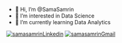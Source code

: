 - 👋 Hi, I’m @SamaSamrin
- 👀 I’m interested in Data Science
- 🌱 I’m currently learning Data Analytics

<a href="https://www.linkedin.com/in/samasamrin/" target="blank"><img src="https://img.shields.io/badge/LinkedIn-0077B5?style=for-the-badge&logo=linkedin&logoColor=white" alt="samasamrinLinkedin" /></a>
<a href="mailto:samasamrin@gmail.com" target="blank"><img src="https://img.shields.io/badge/Gmail-D14836?style=for-the-badge&logo=gmail&logoColor=white" alt="samasamrinGmail" /></a>
<!--- <a href="https://leetcode.com/SamaSamrin/" target="blank"><img src="leetcode_icon_100.png" alt="samasamrinLeetCode" /></a> --->

<!---
SamaSamrin/SamaSamrin is a ✨ special ✨ repository because its `README.md` (this file) appears on your GitHub profile.
You can click the Preview link to take a look at your changes.
--->

